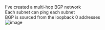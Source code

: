 I've created a multi-hop BGP network \
Each subnet can ping each subnet \
BGP is sourced from the loopback 0 addresses \
![image]()